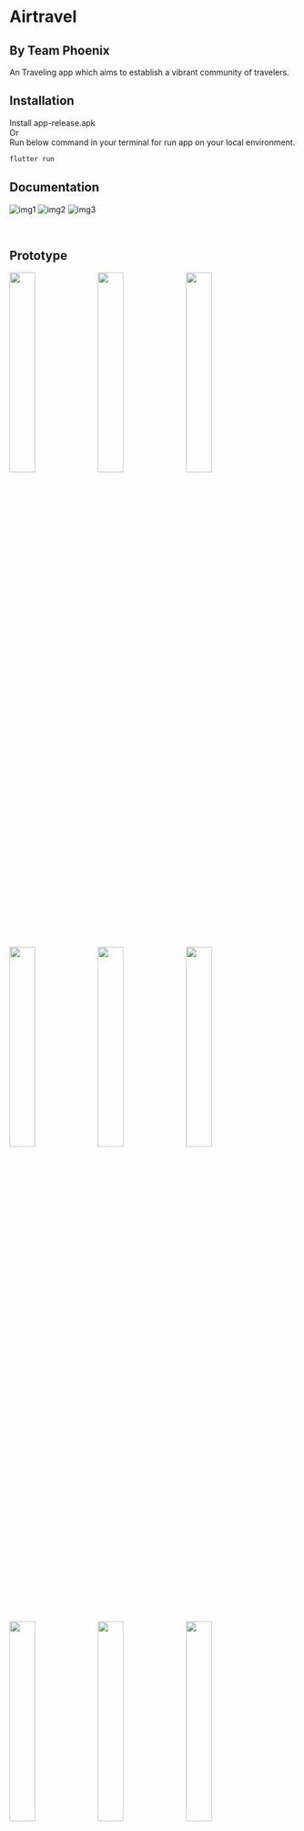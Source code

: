 # Airtravel 
## By Team Phoenix
An Traveling app which aims to establish a vibrant community of travelers.


## Installation
Install app-release.apk <br> Or <br>
Run below command in your terminal for run app on your local environment.
```bash
flutter run
```

## Documentation
![img1](https://github.com/m-spunky/TRJ_solution/assets/132647513/d79a3466-f294-4741-9913-e17c99e2ca5d)
![img2](https://github.com/m-spunky/TRJ_solution/assets/132647513/945cee24-83dd-45b7-97a6-543f5ddf9d8c)
![img3](https://github.com/m-spunky/TRJ_solution/assets/132647513/3b46232d-9595-4ee0-9c3e-94aff771ad68)

<br>

## Prototype
<p float="left">
  <img src="https://github.com/Kailash8799/Travelapp_Flutter/assets/98249911/d97ac835-16a1-4f23-a1f6-ae19e23eb247" width="30%" />
  <img src="https://github.com/Kailash8799/Travelapp_Flutter/assets/98249911/84b2c9da-dabd-4c6b-a2e8-41a65f027818" width="30%" />
  <img src="https://github.com/Kailash8799/Travelapp_Flutter/assets/98249911/dc2b1e7d-4022-4eb4-a1d4-759830f25c96" width="30%" />
</p>

<p float="left">
  <img src="https://github.com/Kailash8799/Travelapp_Flutter/assets/98249911/638769b8-2eaf-42a1-b9ae-a53216d31199" width="30%" />
  <img src="https://github.com/Kailash8799/Travelapp_Flutter/assets/98249911/f2472641-73a6-4d21-8621-fc5bb8706b70" width="30%" />
  <img src="https://github.com/Kailash8799/Travelapp_Flutter/assets/98249911/c4558a36-80a4-477d-a260-2c24082d41a4" width="30%" />
</p>

<p float="left">
  <img src="https://github.com/Kailash8799/Travelapp_Flutter/assets/98249911/183b1c95-6ddc-48a5-b444-cb0a92e79698" width="30%" />
  <img src="https://github.com/Kailash8799/Travelapp_Flutter/assets/98249911/720cdbc8-dc63-4292-af4f-47dd9b26b10f" width="30%" />
  <img src="https://github.com/Kailash8799/Travelapp_Flutter/assets/98249911/faa76f41-40b1-4597-92d6-3efd5b1a2da4" width="30%" />
</p>
<p float="left">
  <img src="https://github.com/Kailash8799/Travelapp_Flutter/assets/98249911/985ab3e5-8cfb-4cc9-917d-d4e5e70a361b" width="30%" />
  <img src="https://github.com/Kailash8799/Travelapp_Flutter/assets/98249911/3e2bb908-aec9-49b0-a671-9d4c221fc034" width="30%" />
  <img src="https://github.com/Kailash8799/Travelapp_Flutter/assets/98249911/9f213754-93f3-4bf0-930a-0eeb4e54c50f" width="30%" />
</p>

<p float="left">
  <img src="https://github.com/Kailash8799/Travelapp_Flutter/assets/98249911/f96e5035-7f9d-4325-9c12-c95649e28c97" width="30%" />
</p>






